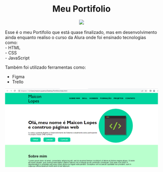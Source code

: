 <h1 align="center">Meu Portifolio</h1>
<p align="center">
<img src="http://img.shields.io/static/v1?label=STATUS&message=EM%20DESENVOLVIMENTO&color=GREEN&style=for-the-badge"> 
</p>

<p>Esse é o meu Portifolio que está quase finalizado, mas em desenvolvimento ainda enquanto realiso o curso da Alura onde foi ensinado tecnologias como: <br>
- HTML <br>
- CSS <br>  
- JavaScript <br>

Também foi utilizado ferramentas como: <br>
- Figma <br>
- Trello
</p>

<p>
  <img src="https://github.com/LoLpezz/Meu-Portf-lio/blob/main/Port.png">
</p>
